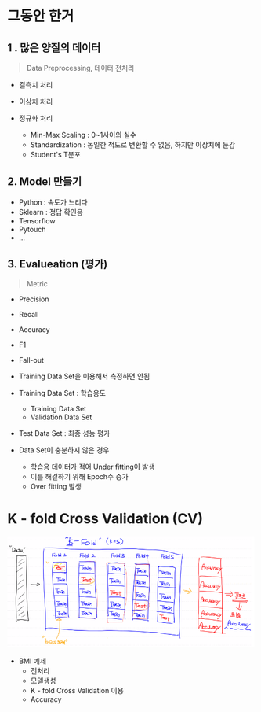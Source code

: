 # 그동안 한거

## 1 . 많은 양질의 데이터 

> Data Preprocessing, 데이터 전처리

- 결측치 처리
- 이상치 처리

- 정규화 처리
  - Min-Max Scaling : 0~1사이의 실수
  - Standardization : 동일한 척도로 변환할 수 없음, 하지만 이상치에 둔감
  - Student's T분포



## 2. Model 만들기

- Python : 속도가 느리다
- Sklearn : 정답 확인용
- Tensorflow
- Pytouch
- ...



## 3. Evalueation (평가)

> Metric

- Precision
- Recall
- Accuracy
- F1
- Fall-out 
- Training Data Set을 이용해서 측정하면 안됨
- Training Data Set : 학습용도
  - Training Data Set 
  - Validation Data Set
- Test Data Set : 최종 성능 평가

- Data Set이 충분하지 않은 경우
  - 학습용 데이터가 적어 Under fitting이 발생
  - 이를 해결하기 위해 Epoch수 증가
  - Over fitting 발생



# K - fold Cross Validation (CV)

![image-20210308102713245](md-images/image-20210308102713245.png)

- BMI 예제
  - 전처리
  - 모델생성
  - K - fold Cross Validation 이용
  - Accuracy